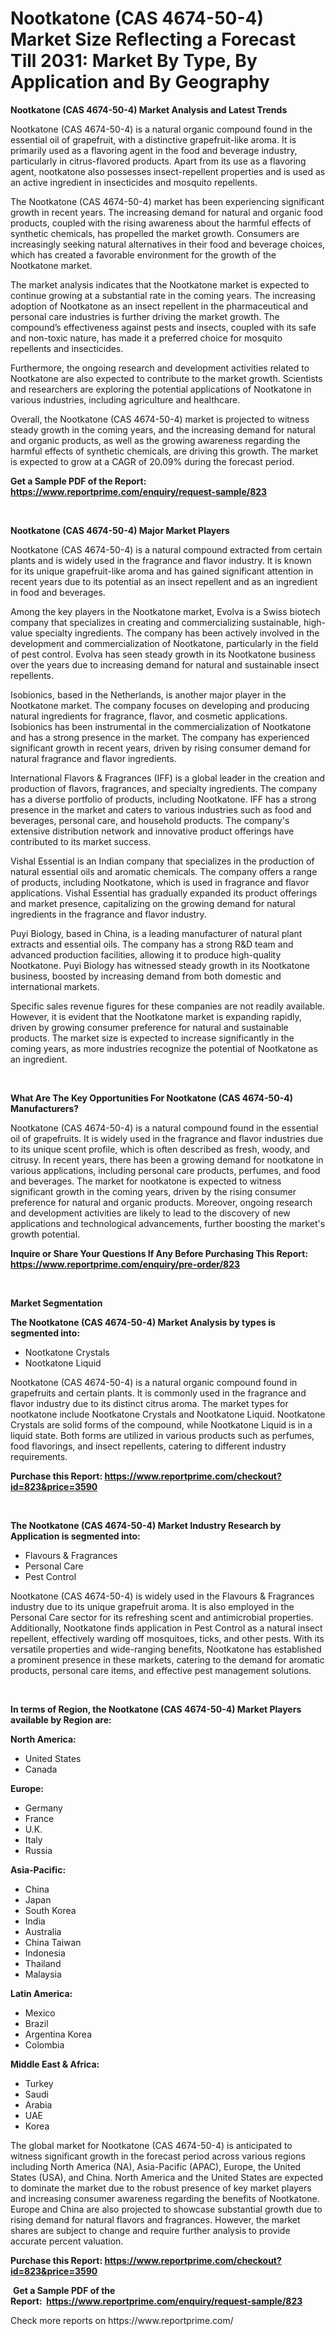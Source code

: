 <p><h1>Nootkatone (CAS 4674-50-4) Market Size Reflecting a Forecast Till 2031: Market By Type, By Application and By Geography</h1></p><p><strong>Nootkatone (CAS 4674-50-4) Market Analysis and Latest Trends</strong></p>
<p><p>Nootkatone (CAS 4674-50-4) is a natural organic compound found in the essential oil of grapefruit, with a distinctive grapefruit-like aroma. It is primarily used as a flavoring agent in the food and beverage industry, particularly in citrus-flavored products. Apart from its use as a flavoring agent, nootkatone also possesses insect-repellent properties and is used as an active ingredient in insecticides and mosquito repellents.</p><p>The Nootkatone (CAS 4674-50-4) market has been experiencing significant growth in recent years. The increasing demand for natural and organic food products, coupled with the rising awareness about the harmful effects of synthetic chemicals, has propelled the market growth. Consumers are increasingly seeking natural alternatives in their food and beverage choices, which has created a favorable environment for the growth of the Nootkatone market.</p><p>The market analysis indicates that the Nootkatone market is expected to continue growing at a substantial rate in the coming years. The increasing adoption of Nootkatone as an insect repellent in the pharmaceutical and personal care industries is further driving the market growth. The compound’s effectiveness against pests and insects, coupled with its safe and non-toxic nature, has made it a preferred choice for mosquito repellents and insecticides.</p><p>Furthermore, the ongoing research and development activities related to Nootkatone are also expected to contribute to the market growth. Scientists and researchers are exploring the potential applications of Nootkatone in various industries, including agriculture and healthcare.</p><p>Overall, the Nootkatone (CAS 4674-50-4) market is projected to witness steady growth in the coming years, and the increasing demand for natural and organic products, as well as the growing awareness regarding the harmful effects of synthetic chemicals, are driving this growth. The market is expected to grow at a CAGR of 20.09% during the forecast period.</p></p>
<p><strong>Get a Sample PDF of the Report:&nbsp; <a href="https://www.reportprime.com/enquiry/request-sample/823">https://www.reportprime.com/enquiry/request-sample/823</a></strong></p>
<p>&nbsp;</p>
<p><strong>Nootkatone (CAS 4674-50-4) Major Market Players</strong></p>
<p><p>Nootkatone (CAS 4674-50-4) is a natural compound extracted from certain plants and is widely used in the fragrance and flavor industry. It is known for its unique grapefruit-like aroma and has gained significant attention in recent years due to its potential as an insect repellent and as an ingredient in food and beverages.</p><p>Among the key players in the Nootkatone market, Evolva is a Swiss biotech company that specializes in creating and commercializing sustainable, high-value specialty ingredients. The company has been actively involved in the development and commercialization of Nootkatone, particularly in the field of pest control. Evolva has seen steady growth in its Nootkatone business over the years due to increasing demand for natural and sustainable insect repellents.</p><p>Isobionics, based in the Netherlands, is another major player in the Nootkatone market. The company focuses on developing and producing natural ingredients for fragrance, flavor, and cosmetic applications. Isobionics has been instrumental in the commercialization of Nootkatone and has a strong presence in the market. The company has experienced significant growth in recent years, driven by rising consumer demand for natural fragrance and flavor ingredients.</p><p>International Flavors & Fragrances (IFF) is a global leader in the creation and production of flavors, fragrances, and specialty ingredients. The company has a diverse portfolio of products, including Nootkatone. IFF has a strong presence in the market and caters to various industries such as food and beverages, personal care, and household products. The company's extensive distribution network and innovative product offerings have contributed to its market success.</p><p>Vishal Essential is an Indian company that specializes in the production of natural essential oils and aromatic chemicals. The company offers a range of products, including Nootkatone, which is used in fragrance and flavor applications. Vishal Essential has gradually expanded its product offerings and market presence, capitalizing on the growing demand for natural ingredients in the fragrance and flavor industry.</p><p>Puyi Biology, based in China, is a leading manufacturer of natural plant extracts and essential oils. The company has a strong R&D team and advanced production facilities, allowing it to produce high-quality Nootkatone. Puyi Biology has witnessed steady growth in its Nootkatone business, boosted by increasing demand from both domestic and international markets.</p><p>Specific sales revenue figures for these companies are not readily available. However, it is evident that the Nootkatone market is expanding rapidly, driven by growing consumer preference for natural and sustainable products. The market size is expected to increase significantly in the coming years, as more industries recognize the potential of Nootkatone as an ingredient.</p></p>
<p>&nbsp;</p>
<p><strong>What Are The Key Opportunities For Nootkatone (CAS 4674-50-4) Manufacturers?</strong></p>
<p><p>Nootkatone (CAS 4674-50-4) is a natural compound found in the essential oil of grapefruits. It is widely used in the fragrance and flavor industries due to its unique scent profile, which is often described as fresh, woody, and citrusy. In recent years, there has been a growing demand for nootkatone in various applications, including personal care products, perfumes, and food and beverages. The market for nootkatone is expected to witness significant growth in the coming years, driven by the rising consumer preference for natural and organic products. Moreover, ongoing research and development activities are likely to lead to the discovery of new applications and technological advancements, further boosting the market's growth potential.</p></p>
<p><strong>Inquire or Share Your Questions If Any Before Purchasing This Report: <a href="https://www.reportprime.com/enquiry/pre-order/823">https://www.reportprime.com/enquiry/pre-order/823</a></strong></p>
<p>&nbsp;</p>
<p><strong>Market Segmentation</strong></p>
<p><strong>The Nootkatone (CAS 4674-50-4) Market Analysis by types is segmented into:</strong></p>
<p><ul><li>Nootkatone Crystals</li><li>Nootkatone Liquid</li></ul></p>
<p><p>Nootkatone (CAS 4674-50-4) is a natural organic compound found in grapefruits and certain plants. It is commonly used in the fragrance and flavor industry due to its distinct citrus aroma. The market types for nootkatone include Nootkatone Crystals and Nootkatone Liquid. Nootkatone Crystals are solid forms of the compound, while Nootkatone Liquid is in a liquid state. Both forms are utilized in various products such as perfumes, food flavorings, and insect repellents, catering to different industry requirements.</p></p>
<p><strong>Purchase this Report:&nbsp;<a href="https://www.reportprime.com/checkout?id=823&price=3590">https://www.reportprime.com/checkout?id=823&price=3590</a></strong></p>
<p>&nbsp;</p>
<p><strong>The Nootkatone (CAS 4674-50-4) Market Industry Research by Application is segmented into:</strong></p>
<p><ul><li>Flavours & Fragrances</li><li>Personal Care</li><li>Pest Control</li></ul></p>
<p><p>Nootkatone (CAS 4674-50-4) is widely used in the Flavours & Fragrances industry due to its unique grapefruit aroma. It is also employed in the Personal Care sector for its refreshing scent and antimicrobial properties. Additionally, Nootkatone finds application in Pest Control as a natural insect repellent, effectively warding off mosquitoes, ticks, and other pests. With its versatile properties and wide-ranging benefits, Nootkatone has established a prominent presence in these markets, catering to the demand for aromatic products, personal care items, and effective pest management solutions.</p></p>
<p>&nbsp;</p>
<p><strong>In terms of Region, the Nootkatone (CAS 4674-50-4) Market Players available by Region are:</strong></p>
<p>
    <p> <strong> North America: </strong>
        <ul>
            <li>United States</li>
            <li>Canada</li>
        </ul>
        </p> 
    <p> <strong> Europe: </strong>
        <ul>
            <li>Germany</li>
            <li>France</li>
            <li>U.K.</li>
            <li>Italy</li>
            <li>Russia</li>
        </ul>
        </p> 
    <p> <strong> Asia-Pacific: </strong>
        <ul>
            <li>China</li>
            <li>Japan</li>
            <li>South Korea</li>
            <li>India</li>
            <li>Australia</li>
            <li>China Taiwan</li>
            <li>Indonesia</li>
            <li>Thailand</li>
            <li>Malaysia</li>
        </ul>
        </p> 
    <p> <strong> Latin America: </strong>
        <ul>
            <li>Mexico</li>
            <li>Brazil</li>
            <li>Argentina Korea</li>
            <li>Colombia</li>
        </ul>
        </p> 
    <p> <strong> Middle East & Africa: </strong>
        <ul>
            <li>Turkey</li>
            <li>Saudi</li>
            <li>Arabia</li>
            <li>UAE</li>
            <li>Korea</li>
        </ul>
    </p>
    </p>
<p><p>The global market for Nootkatone (CAS 4674-50-4) is anticipated to witness significant growth in the forecast period across various regions including North America (NA), Asia-Pacific (APAC), Europe, the United States (USA), and China. North America and the United States are expected to dominate the market due to the robust presence of key market players and increasing consumer awareness regarding the benefits of Nootkatone. Europe and China are also projected to showcase substantial growth due to rising demand for natural flavors and fragrances. However, the market shares are subject to change and require further analysis to provide accurate percent valuation.</p></p>
<p><strong>Purchase this Report: <a href="https://www.reportprime.com/checkout?id=823&price=3590">https://www.reportprime.com/checkout?id=823&price=3590</a></strong></p>
<p>&nbsp;<strong>Get a Sample PDF of the Report:&nbsp;&nbsp;<a href="https://www.reportprime.com/enquiry/request-sample/823">https://www.reportprime.com/enquiry/request-sample/823</a></strong></p>
<p><strong></strong></p>
<p>Check more reports on https://www.reportprime.com/</p>